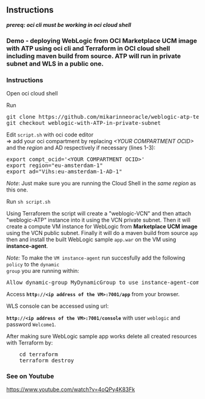 ## Instructions

<i><b>prereq: oci cli must be working in oci cloud shell</b></i>

### Demo - deploying WebLogic from OCI Marketplace UCM image with ATP using oci cli and Terraform in OCI cloud shell including maven build from source. ATP will run in private subnet and WLS in a public one.

### Instructions

<p>
Open oci cloud shell

<p>
Run 
<pre>
git clone https://github.com/mikarinneoracle/weblogic-atp-terraform-demo.git
git checkout weblogic-with-ATP-in-private-subnet
</pre>

<p>
Edit <code>script.sh</code> with oci code editor<br>
    => add your oci compartment by replacing <i>&lt;YOUR COMPARTMENT OCID&gt;</i> and the <i>region</i> and AD respectively if necessary (lines 1-3):

<p>
<pre>
export compt_ocid='&lt;YOUR COMPARTMENT OCID&gt;'
export region="eu-amsterdam-1"
export ad="Vihs:eu-amsterdam-1-AD-1"
</pre>

<p>
<i>Note</i>: Just make sure you are running the Cloud Shell in the <i>same region</i> as this one.

<p>
Run <code>sh script.sh</code>

<p>
Using Terraforem the script will create a "weblogic-VCN" and then attach "weblogic-ATP" instance into it 
using the VCN private subnet. Then it will create a compute VM instance for WebLogic from <b>Marketplace UCM image</b> using the VCN public subnet. Finally it will do a maven build from source <code>app</code> then and install the built WebLogic sample <code>app.war</code> on the VM using <b>instance-agent</b>.
    
<i>Note:</i> To make the <code>VM instance-agent</code> run succesfully add the following <code>policy</code> to
the <code>dynamic group</code> you are running within:
<pre>
Allow dynamic-group MyDynamicGroup to use instance-agent-command-execution-family in compartment &lt;YOUR COMPARTMENT&gt;
</pre>
    
<p>
Access <b><code>http://&lt;ip address of the VM&gt;:7001/app</code></b> from your browser.

<p>
WLS console can be accessed using url:

<p>
<b><code>http://&lt;ip address of the VM&gt;:7001/console</code></b> with user <code>weblogic</code> and password <code>Welcome1</code>.

<p>
After making sure WebLogic sample app works delete all created resources with Terraform by:
<pre>
    cd terraform
    terraform destroy
</pre>

### See on Youtube

<a href="https://www.youtube.com/watch?v=4oQPy4K83Fk">https://www.youtube.com/watch?v=4oQPy4K83Fk</a>
